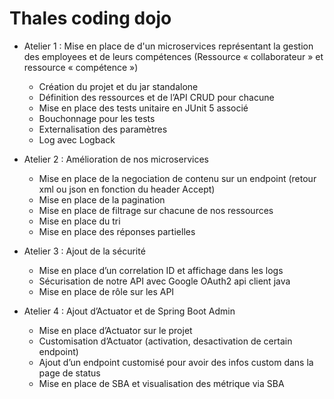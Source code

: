 # Thales coding dojo

* Atelier 1 : Mise en place de d'un microservices représentant la gestion des employees et de leurs compétences (Ressource « collaborateur » et ressource « compétence »)
    * Création du projet et du jar standalone
    * Définition des ressources et de l’API CRUD pour chacune
    * Mise en place des tests unitaire en JUnit 5 associé
    * Bouchonnage pour les tests
    * Externalisation des paramètres
    * Log avec Logback

* Atelier 2 : Amélioration de nos microservices
    * Mise en place de la negociation de contenu sur un endpoint (retour xml ou json en fonction du header Accept)
    * Mise en place de la pagination
    * Mise en place de filtrage sur chacune de nos ressources
    * Mise en place du tri
    * Mise en place des réponses partielles

* Atelier 3 : Ajout de la sécurité
    * Mise en place d’un correlation ID et affichage dans les logs
    * Sécurisation de notre API avec Google OAuth2 api client java
    * Mise en place de rôle sur les API

* Atelier 4 : Ajout d’Actuator et de Spring Boot Admin
    * Mise en place d’Actuator sur le projet
    * Customisation d’Actuator (activation, desactivation de certain endpoint)
    * Ajout d’un endpoint customisé pour avoir des infos custom dans la page de status
    * Mise en place de SBA et visualisation des métrique via SBA
